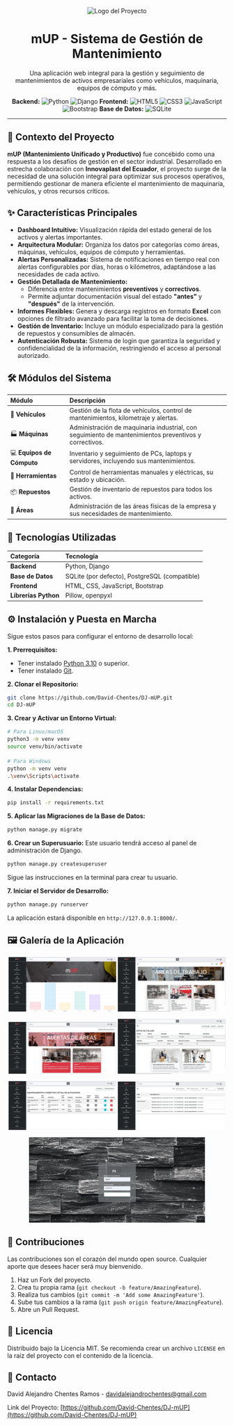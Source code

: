 <div align="center">
  <img src="https://raw.githubusercontent.com/David-Chentes/DJ-mUP/main/static/mUP/2.webp" alt="Logo del Proyecto" width="150"/>
  <h1>mUP - Sistema de Gestión de Mantenimiento</h1>
  <p>
    Una aplicación web integral para la gestión y seguimiento de mantenimientos de activos empresariales como vehículos, maquinaria, equipos de cómputo y más.
  </p>

  <!-- Badges -->
  <p>
      <strong>Backend:</strong>
        <img src="https://img.shields.io/badge/Python-3.11-3776AB?style=for-the-badge&logo=python&logoColor=white" alt="Python">
        <img src="https://img.shields.io/badge/Django-5.1.1-092E20?style=for-the-badge&logo=django&logoColor=white" alt="Django">
      <strong>Frontend:</strong>
        <img src="https://img.shields.io/badge/HTML5-E34F26?style=for-the-badge&logo=html5&logoColor=white" alt="HTML5">
        <img src="https://img.shields.io/badge/CSS3-1572B6?style=for-the-badge&logo=css3&logoColor=white" alt="CSS3">
        <img src="https://img.shields.io/badge/JavaScript-F7DF1E?style=for-the-badge&logo=javascript&logoColor=black" alt="JavaScript">
        <img src="https://img.shields.io/badge/Bootstrap-5.3.2-7952B3?style=for-the-badge&logo=bootstrap&logoColor=white" alt="Bootstrap">
      <strong>Base de Datos:</strong>
        <img src="https://img.shields.io/badge/SQLite-003B57?style=for-the-badge&logo=sqlite&logoColor=white" alt="SQLite">
  </p>
</div>

---

## 📖 Contexto del Proyecto

**mUP (Mantenimiento Unificado y Productivo)** fue concebido como una respuesta a los desafíos de gestión en el sector industrial. Desarrollado en estrecha colaboración con **Innovaplast del Ecuador**, el proyecto surge de la necesidad de una solución integral para optimizar sus procesos operativos, permitiendo gestionar de manera eficiente el mantenimiento de maquinaria, vehículos, y otros recursos críticos.

## ✨ Características Principales

- **Dashboard Intuitivo:** Visualización rápida del estado general de los activos y alertas importantes.
- **Arquitectura Modular:** Organiza los datos por categorías como áreas, máquinas, vehículos, equipos de cómputo y herramientas.
- **Alertas Personalizadas:** Sistema de notificaciones en tiempo real con alertas configurables por días, horas o kilómetros, adaptándose a las necesidades de cada activo.
- **Gestión Detallada de Mantenimiento:**
    - Diferencia entre mantenimientos **preventivos** y **correctivos**.
    - Permite adjuntar documentación visual del estado **"antes"** y **"después"** de la intervención.
- **Informes Flexibles:** Genera y descarga registros en formato **Excel** con opciones de filtrado avanzado para facilitar la toma de decisiones.
- **Gestión de Inventario:** Incluye un módulo especializado para la gestión de repuestos y consumibles de almacén.
- **Autenticación Robusta:** Sistema de login que garantiza la seguridad y confidencialidad de la información, restringiendo el acceso al personal autorizado.

## 🛠️ Módulos del Sistema

| Módulo | Descripción |
| :--- | :--- |
| 🚗 **Vehículos** | Gestión de la flota de vehículos, control de mantenimientos, kilometraje y alertas. |
| 🏭 **Máquinas** | Administración de maquinaria industrial, con seguimiento de mantenimientos preventivos y correctivos. |
| 💻 **Equipos de Cómputo** | Inventario y seguimiento de PCs, laptops y servidores, incluyendo sus mantenimientos. |
| 🔧 **Herramientas** | Control de herramientas manuales y eléctricas, su estado y ubicación. |
| 📦 **Repuestos** | Gestión de inventario de repuestos para todos los activos. |
| 🏢 **Áreas** | Administración de las áreas físicas de la empresa y sus necesidades de mantenimiento. |

## 🚀 Tecnologías Utilizadas

| Categoría | Tecnología |
| :--- | :--- |
| **Backend** | Python, Django |
| **Base de Datos** | SQLite (por defecto), PostgreSQL (compatible) |
| **Frontend** | HTML, CSS, JavaScript, Bootstrap |
| **Librerías Python** | Pillow, openpyxl |

## ⚙️ Instalación y Puesta en Marcha

Sigue estos pasos para configurar el entorno de desarrollo local:

**1. Prerrequisitos:**
- Tener instalado [Python 3.10](https://www.python.org/) o superior.
- Tener instalado [Git](https://git-scm.com/).

**2. Clonar el Repositorio:**
```bash
git clone https://github.com/David-Chentes/DJ-mUP.git
cd DJ-mUP
```

**3. Crear y Activar un Entorno Virtual:**
```bash
# Para Linux/macOS
python3 -m venv venv
source venv/bin/activate

# Para Windows
python -m venv venv
.\venv\Scripts\activate
```

**4. Instalar Dependencias:**
```bash
pip install -r requirements.txt
```

**5. Aplicar las Migraciones de la Base de Datos:**
```bash
python manage.py migrate
```

**6. Crear un Superusuario:**
Este usuario tendrá acceso al panel de administración de Django.
```bash
python manage.py createsuperuser
```
Sigue las instrucciones en la terminal para crear tu usuario.

**7. Iniciar el Servidor de Desarrollo:**
```bash
python manage.py runserver
```
La aplicación estará disponible en `http://127.0.0.1:8000/`.

## 🖼️ Galería de la Aplicación

<p align="center">
  <img src="static/mUP/1.webp" width="49%" alt="Pantalla 1">
  <img src="static/mUP/2.webp" width="49%" alt="Pantalla 2">
</p>
<p align="center">
  <img src="static/mUP/3.webp" width="49%" alt="Pantalla 3">
  <img src="static/mUP/4.webp" width="49%" alt="Pantalla 4">
</p>
<p align="center">
  <img src="static/mUP/5.webp" width="49%" alt="Pantalla 5">
  <img src="static/mUP/6.webp" width="49%" alt="Pantalla 6">
</p>
<p align="center">
  <img src="static/mUP/7.webp" width="80%" alt="Pantalla 7">
</p>


## 🤝 Contribuciones

Las contribuciones son el corazón del mundo open source. Cualquier aporte que desees hacer será muy bienvenido.

1.  Haz un Fork del proyecto.
2.  Crea tu propia rama (`git checkout -b feature/AmazingFeature`).
3.  Realiza tus cambios (`git commit -m 'Add some AmazingFeature'`).
4.  Sube tus cambios a la rama (`git push origin feature/AmazingFeature`).
5.  Abre un Pull Request.

## 📄 Licencia

Distribuido bajo la Licencia MIT. Se recomienda crear un archivo `LICENSE` en la raíz del proyecto con el contenido de la licencia.

## 📧 Contacto

David Alejandro Chentes Ramos - davidalejandrochentes@gmail.com

Link del Proyecto: [https://github.com/David-Chentes/DJ-mUP](https://github.com/David-Chentes/DJ-mUP)